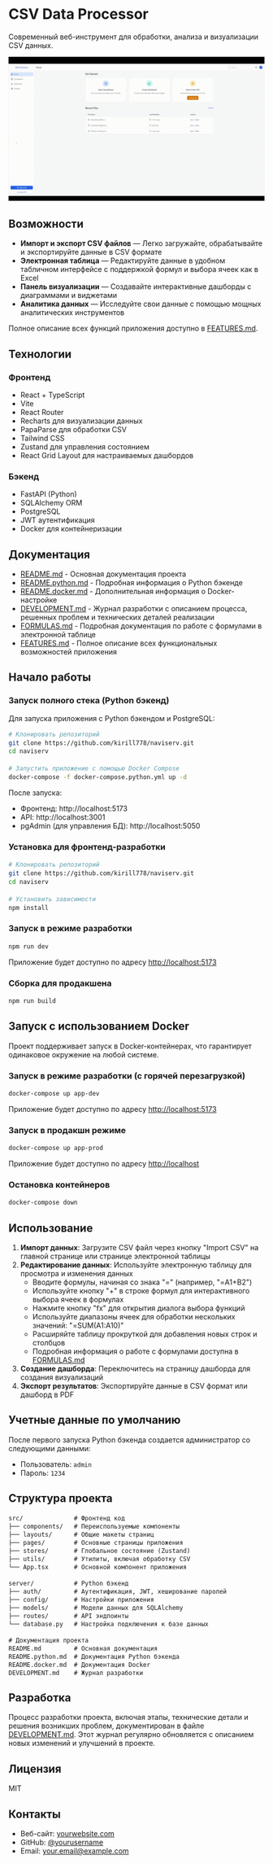 # CSV Data Processor

Современный веб-инструмент для обработки, анализа и визуализации CSV данных.

![CSV Data Processor](output.gif)

## Возможности

- **Импорт и экспорт CSV файлов** — Легко загружайте, обрабатывайте и экспортируйте данные в CSV формате
- **Электронная таблица** — Редактируйте данные в удобном табличном интерфейсе с поддержкой формул и выбора ячеек как в Excel
- **Панель визуализации** — Создавайте интерактивные дашборды с диаграммами и виджетами
- **Аналитика данных** — Исследуйте свои данные с помощью мощных аналитических инструментов

Полное описание всех функций приложения доступно в [FEATURES.md](FEATURES.md).

## Технологии

### Фронтенд
- React + TypeScript
- Vite
- React Router
- Recharts для визуализации данных
- PapaParse для обработки CSV
- Tailwind CSS
- Zustand для управления состоянием
- React Grid Layout для настраиваемых дашбордов

### Бэкенд
- FastAPI (Python)
- SQLAlchemy ORM
- PostgreSQL
- JWT аутентификация
- Docker для контейнеризации

## Документация

- [README.md](README.md) - Основная документация проекта
- [README.python.md](README.python.md) - Подробная информация о Python бэкенде
- [README.docker.md](README.docker.md) - Дополнительная информация о Docker-настройке
- [DEVELOPMENT.md](DEVELOPMENT.md) - Журнал разработки с описанием процесса, решенных проблем и технических деталей реализации
- [FORMULAS.md](FORMULAS.md) - Подробная документация по работе с формулами в электронной таблице
- [FEATURES.md](FEATURES.md) - Полное описание всех функциональных возможностей приложения

## Начало работы

### Запуск полного стека (Python бэкенд)

Для запуска приложения с Python бэкендом и PostgreSQL:

```bash
# Клонировать репозиторий
git clone https://github.com/kirill778/naviserv.git
cd naviserv

# Запустить приложение с помощью Docker Compose
docker-compose -f docker-compose.python.yml up -d
```

После запуска:
- Фронтенд: http://localhost:5173
- API: http://localhost:3001
- pgAdmin (для управления БД): http://localhost:5050

### Установка для фронтенд-разработки

```bash
# Клонировать репозиторий
git clone https://github.com/kirill778/naviserv.git
cd naviserv

# Установить зависимости
npm install
```

### Запуск в режиме разработки

```bash
npm run dev
```

Приложение будет доступно по адресу [http://localhost:5173](http://localhost:5173)

### Сборка для продакшена

```bash
npm run build
```

## Запуск с использованием Docker

Проект поддерживает запуск в Docker-контейнерах, что гарантирует одинаковое окружение на любой системе.

### Запуск в режиме разработки (с горячей перезагрузкой)

```bash
docker-compose up app-dev
```

Приложение будет доступно по адресу [http://localhost:5173](http://localhost:5173)

### Запуск в продакшн режиме

```bash
docker-compose up app-prod
```

Приложение будет доступно по адресу [http://localhost](http://localhost)

### Остановка контейнеров

```bash
docker-compose down
```

## Использование

1. **Импорт данных**: Загрузите CSV файл через кнопку "Import CSV" на главной странице или странице электронной таблицы
2. **Редактирование данных**: Используйте электронную таблицу для просмотра и изменения данных
   - Вводите формулы, начиная со знака "=" (например, "=A1+B2")
   - Используйте кнопку "+" в строке формул для интерактивного выбора ячеек в формулах
   - Нажмите кнопку "fx" для открытия диалога выбора функций
   - Используйте диапазоны ячеек для обработки нескольких значений: "=SUM(A1:A10)"
   - Расширяйте таблицу прокруткой для добавления новых строк и столбцов
   - Подробная информация о работе с формулами доступна в [FORMULAS.md](FORMULAS.md)
3. **Создание дашборда**: Переключитесь на страницу дашборда для создания визуализаций
4. **Экспорт результатов**: Экспортируйте данные в CSV формат или дашборд в PDF

## Учетные данные по умолчанию

После первого запуска Python бэкенда создается администратор со следующими данными:
- Пользователь: `admin`
- Пароль: `1234`

## Структура проекта

```
src/              # Фронтенд код
├── components/   # Переиспользуемые компоненты
├── layouts/      # Общие макеты страниц
├── pages/        # Основные страницы приложения
├── stores/       # Глобальное состояние (Zustand)
├── utils/        # Утилиты, включая обработку CSV
└── App.tsx       # Основной компонент приложения

server/           # Python бэкенд
├── auth/         # Аутентификация, JWT, хеширование паролей
├── config/       # Настройки приложения
├── models/       # Модели данных для SQLAlchemy
├── routes/       # API эндпоинты
└── database.py   # Настройка подключения к базе данных

# Документация проекта
README.md         # Основная документация
README.python.md  # Документация Python бэкенда
README.docker.md  # Документация Docker
DEVELOPMENT.md    # Журнал разработки
```

## Разработка

Процесс разработки проекта, включая этапы, технические детали и решения возникших проблем, документирован в файле [DEVELOPMENT.md](DEVELOPMENT.md). Этот журнал регулярно обновляется с описанием новых изменений и улучшений в проекте.

## Лицензия

MIT

## Контакты

- Веб-сайт: [yourwebsite.com](https://yourwebsite.com)
- GitHub: [@yourusername](https://github.com/yourusername)
- Email: your.email@example.com 